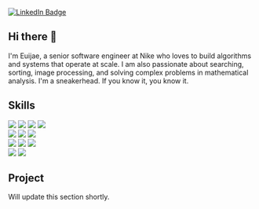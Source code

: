 [![LinkedIn Badge](https://img.shields.io/badge/LinkedIn-Profile-informational?style=flat&logo=linkedin&logoColor=white&color=0D76A8)](https://www.linkedin.com/in/kimeuijae/)

## Hi there 👋

I'm Euijae, a senior software engineer at Nike who loves to build algorithms and systems that operate at scale. I am also passionate about searching, sorting, image processing, and solving complex problems in mathematical analysis. I'm a sneakerhead. If you know it, you know it. 

## Skills

![](https://img.shields.io/badge/Python-3776AB?style=for-the-badge&logo=python&logoColor=white)
![](https://img.shields.io/badge/Java-ED8B00?style=for-the-badge&logo=openjdk&logoColor=white)
![](https://img.shields.io/badge/JavaScript-F7DF1E?style=for-the-badge&logo=javascript&logoColor=black)
![](https://img.shields.io/badge/C%2B%2B-00599C?style=for-the-badge&logo=c%2B%2B&logoColor=white) 
<br/>
![](https://img.shields.io/badge/React-20232A?style=for-the-badge&logo=react&logoColor=61DAFB)
![](https://img.shields.io/badge/Redux-593D88?style=for-the-badge&logo=redux&logoColor=white)
![](https://img.shields.io/badge/jQuery-0769AD?style=for-the-badge&logo=jquery&logoColor=white)
<br/>
![](https://img.shields.io/badge/Flask-000000?style=for-the-badge&logo=flask&logoColor=white)
![](https://img.shields.io/badge/Spring-6DB33F?style=for-the-badge&logo=spring&logoColor=white)
![](https://img.shields.io/badge/Node.js-43853D?style=for-the-badge&logo=node.js&logoColor=white)
<br/>
![](https://img.shields.io/badge/PostgreSQL-316192?style=for-the-badge&logo=postgresql&logoColor=white)
![](https://img.shields.io/badge/Amazon_AWS-232F3E?style=for-the-badge&logo=amazon-aws&logoColor=white)
<!---![](https://img.shields.io/badge/Django-092E20?style=for-the-badge&logo=django&logoColor=white)
![](https://img.shields.io/badge/Heroku-430098?style=for-the-badge&logo=heroku&logoColor=white)
## Stats
![](https://github-readme-stats.vercel.app/api?username=euijae&hide=contribs,prs)
![](https://github-readme-stats.vercel.app/api/top-langs/?username=euijae)--->

## Project
Will update this section shortly. 
<!---
- Image processing and its algorithm
- NLP 

## Education

- M.S. in Computer Science, New York University, 2022 - Present
- B.A. in Applied Mathematics, University of California at Berkeley, 2014 --->
